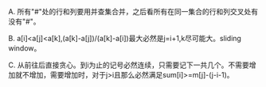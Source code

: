 A. 所有"#"处的行和列要用并查集合并，之后看所有在同一集合的行和列交叉处有没有"#"。

B. a[i]<a[j]<a[k],(a[k]-a[j])/(a[k]-a[i])最大必然是j=i+1,k尽可能大。sliding window。

C. 从前往后直接贪心。到i为止的记号必然连续，只需要记下一共几个。不需要增加就不增加，需要增加时，对于j>i且那么必然满足sum[i]>=m[j]-(j-i-1)。
